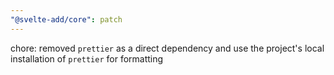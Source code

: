 ```yaml
---
"@svelte-add/core": patch
---
```


chore: removed `prettier` as a direct dependency and use the project's local installation of `prettier` for formatting
